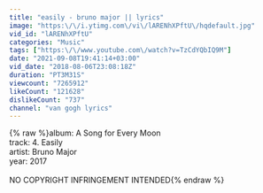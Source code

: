 ```yaml
---
title: "easily - bruno major || lyrics"
image: "https:\/\/i.ytimg.com\/vi\/lARENhXPftU\/hqdefault.jpg"
vid_id: "lARENhXPftU"
categories: "Music"
tags: ["https:\/\/www.youtube.com\/watch?v=TzCdYQbIQ9M"]
date: "2021-09-08T19:41:14+03:00"
vid_date: "2018-08-06T23:08:18Z"
duration: "PT3M31S"
viewcount: "7265912"
likeCount: "121628"
dislikeCount: "737"
channel: "van gogh lyrics"
---
```

{% raw %}album: A Song for Every Moon<br />track: 4. Easily<br />artist: Bruno Major<br />year: 2017<br /><br />NO COPYRIGHT INFRINGEMENT INTENDED{% endraw %}

